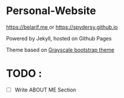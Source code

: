 Personal-Website
=========================

[https://belarif.me ](https://belarif.me) or [https://spydersy.github.io ](https://spydersy.github.io)

Powered by Jekyll, hosted on Github Pages

Theme based on [Grayscale bootstrap theme ](https://github.com/startbootstrap/startbootstrap-grayscale)

TODO :
=========================

- [ ] Write ABOUT ME Section
